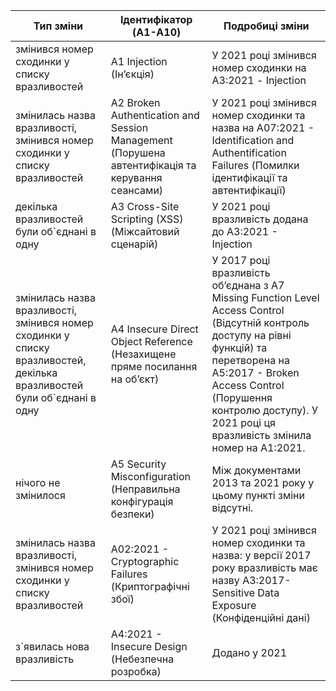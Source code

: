 |Тип зміни|Ідентифікатор (A1-A10)|Подробиці зміни|
|---------|----------------------|---------------|
|змінився номер сходинки у списку вразливостей|A1 Injection (Інʼєкція)|У 2021 році змінився номер сходинки на А3:2021 - Injection|
|змінилась назва вразливості, змінився номер сходинки у списку вразливостей|A2 Broken Authentication and Session Management (Порушена автентифікація та керування сеансами) |У 2021 році змінився номер сходинки та назва на A07:2021 - Identification and Authentification Failures (Помилки ідентифікації та автентифікації) |
|декілька вразливостей були об`єднані в одну|A3 Cross-Site Scripting (XSS) (Міжсайтовий сценарій)|У 2021 році вразливість додана до A3:2021 - Injection|
|змінилась назва вразливості, змінився номер сходинки у списку вразливостей, декілька вразливостей були об`єднані в одну|A4 Insecure Direct Object Reference (Незахищене пряме посилання на об’єкт) |У 2017 році вразливість обʼєднана з A7 Missing Function Level Access Control (Відсутній контроль доступу на рівні функцій) та перетворена на A5:2017 - Broken Access Control (Порушення контролю доступу). У 2021 році ця вразливість змінила номер на А1:2021.|
|нічого не змінилося|A5 Security Misconfiguration (Неправильна конфігурація безпеки)|Між документами 2013 та 2021 року у цьому пункті зміни відсутні.|
|змінилась назва вразливості, змінився номер сходинки у списку вразливостей|A02:2021 - Cryptographic Failures (Криптографічні збої)|У 2021 році змінився номер сходинки та назва: у версії 2017 року вразливість має назву A3:2017-Sensitive Data Exposure (Конфіденційні дані)|
|з`явилась нова вразливість|A4:2021 - Insecure Design (Небезпечна розробка)|Додано у 2021|
